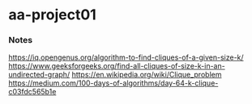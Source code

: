 # aa-project01


### Notes

https://iq.opengenus.org/algorithm-to-find-cliques-of-a-given-size-k/
https://www.geeksforgeeks.org/find-all-cliques-of-size-k-in-an-undirected-graph/
https://en.wikipedia.org/wiki/Clique_problem
https://medium.com/100-days-of-algorithms/day-64-k-clique-c03fdc565b1e
